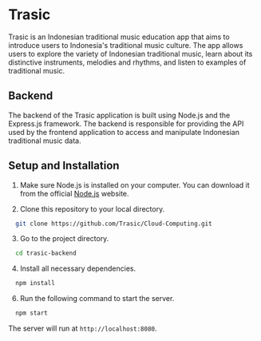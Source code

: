 
# Trasic

Trasic is an Indonesian traditional music education app that aims to introduce users to Indonesia's traditional music culture. The app allows users to explore the variety of Indonesian traditional music, learn about its distinctive instruments, melodies and rhythms, and listen to examples of traditional music.

## Backend

The backend of the Trasic application is built using Node.js and the Express.js framework. The backend is responsible for providing the API used by the frontend application to access and manipulate Indonesian traditional music data.

## Setup and Installation

1. Make sure Node.js is installed on your computer. You can download it from the official [Node.js](https://nodejs.org/) website.

2. Clone this repository to your local directory.
```bash
  git clone https://github.com/Trasic/Cloud-Computing.git
```

3. Go to the project directory.
```bash
  cd trasic-backend
```

4. Install all necessary dependencies.
```bash
  npm install
```

6. Run the following command to start the server.
```bash
  npm start
```

The server will run at `http://localhost:8080`.
